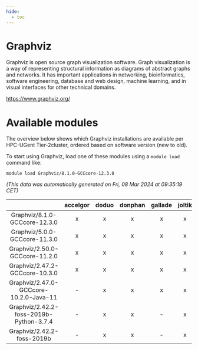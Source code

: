 ```yaml
---
hide:
  - toc
---
```


Graphviz
========


Graphviz is open source graph visualization software. Graph visualization is a way of representing structural information as diagrams of abstract graphs and networks. It has important applications in networking, bioinformatics,  software engineering, database and web design, machine learning, and in visual interfaces for other technical domains.

https://www.graphviz.org/
# Available modules


The overview below shows which Graphviz installations are available per HPC-UGent Tier-2cluster, ordered based on software version (new to old).

To start using Graphviz, load one of these modules using a `module load` command like:

```shell
module load Graphviz/8.1.0-GCCcore-12.3.0
```

*(This data was automatically generated on Fri, 08 Mar 2024 at 09:35:19 CET)*  

| |accelgor|doduo|donphan|gallade|joltik|skitty|
| :---: | :---: | :---: | :---: | :---: | :---: | :---: |
|Graphviz/8.1.0-GCCcore-12.3.0|x|x|x|x|x|x|
|Graphviz/5.0.0-GCCcore-11.3.0|x|x|x|x|x|x|
|Graphviz/2.50.0-GCCcore-11.2.0|x|x|x|x|x|x|
|Graphviz/2.47.2-GCCcore-10.3.0|x|x|x|x|x|x|
|Graphviz/2.47.0-GCCcore-10.2.0-Java-11|-|x|x|x|x|x|
|Graphviz/2.42.2-foss-2019b-Python-3.7.4|-|x|x|-|x|x|
|Graphviz/2.42.2-foss-2019b|-|x|x|-|x|x|
